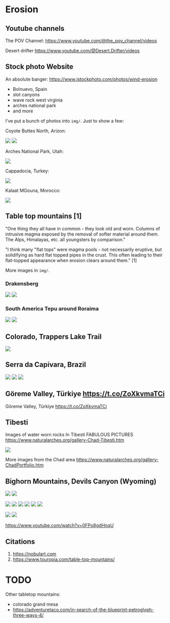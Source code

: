 # Erosion

## Youtube channels

The POV Channel:
https://www.youtube.com/@the_pov_channel/videos

Desert drifter https://www.youtube.com/@Desert.Drifter/videos

## Stock photo Website

An absolute banger: https://www.istockphoto.com/photos/wind-erosion
- Bolnuevo, Spain
- slot canyons
- wave rock west virginia
- arches national park
- and more

I've put a bunch of photos into `img/`. Just to show a few:

Coyote Buttes North, Arizon:

![](img/coyote-buttes-north-arizona.jpg)
![](img/vermillion-cliffs-arizona.jpg)

Arches National Park, Utah:

![](img/arches-national-park-utah.jpg)

Cappadocia, Turkey:

![](img/cappadocia-turkey.jpg)

Kalaat MGouna, Morocco:

![](img/kalaat-mgouna.jpg)

## Table top mountains [1]

"One thing they all have in common - they look old and worn. Columns of intrusive magma exposed by the removal of softer material around them. The Alps, Himalayas, etc. all youngsters by comparison."

"I think many "flat tops" were magma pools - not necessarily eruptive, but solidifying as hard flat topped pipes in the crust. This often leading to their flat-topped appearance when erosion clears around them." [1]

More images in `img/`.

### Drakensberg

![](img/drakens1.jpg)
![](img/drakens2.jpg)

### South America Tepu around Roraima

![](img/tepu1.jpg)
![](img/tepu2.jpg)

## Colorado, Trappers Lake Trail

![](img/trappers-lake-trail.jpg)

## Serra da Capivara, Brazil

![](img/capivara1.JPG)
![](img/capivara2.jpg)
![](img/capivara3.jpg)

## Göreme Valley, Türkiye https://t.co/ZoXkvmaTCi

Göreme Valley, Türkiye https://t.co/ZoXkvmaTCi

## Tibesti

Images  of water worn rocks  In Tibesti  FABULOUS PICTURES    https://www.naturalarches.org/gallery-Chad-Tibesti.htm

![](img/tibesti.jpg)

More images from  the Chad area    https://www.naturalarches.org/gallery-ChadPortfolio.htm

## Bighorn Mountains, Devils Canyon (Wyoming)

![](img/bighorn-mountains.jpg)
![](img/bighorn-mountains2.png)

![](img/bighorn1.png)
![](img/bighorn2.png)
![](img/bighorn3.png)
![](img/bighorn4.png)
![](img/bighorn5.png)
![](img/bighorn6.png)

![](img/devils-canyon.jpg)
![](img/devils-canyon2.jpg)

https://www.youtube.com/watch?v=0FPo8gdHnqU

## Citations

1. https://nobulart.com
2. https://www.touropia.com/table-top-mountains/

# TODO

Other tabletop mountains:
- colorado grand mesa
- https://adventuretaco.com/in-search-of-the-blueprint-petroglyph-three-ways-4/